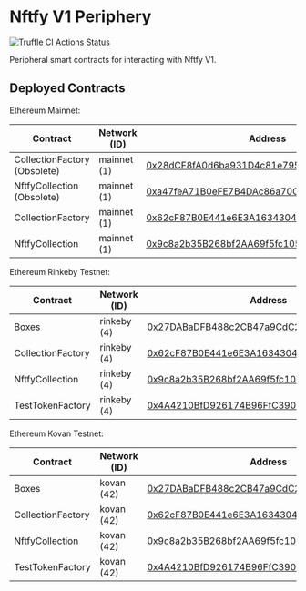 # Nftfy V1 Periphery

[![Truffle CI Actions Status](https://github.com/nftfy/nftfy-v1-periphery/workflows/Truffle%20CI/badge.svg)](https://github.com/nftfy/nftfy-v1-periphery/actions)

Peripheral smart contracts for interacting with Nftfy V1.

## Deployed Contracts

Ethereum Mainnet:

| Contract                     | Network (ID) | Address                                                                                                               |
| ---------------------------- | ------------ | --------------------------------------------------------------------------------------------------------------------- |
| CollectionFactory (Obsolete) | mainnet (1)  | [0x28dCF8fA0d6ba931D4c81e795D38e000280F2d25](https://etherscan.io/address/0x28dCF8fA0d6ba931D4c81e795D38e000280F2d25) |
| NftfyCollection (Obsolete)   | mainnet (1)  | [0xa47feA71B0eFE7B4DAc86a70C6F4Fe9730cD1EB8](https://etherscan.io/address/0xa47feA71B0eFE7B4DAc86a70C6F4Fe9730cD1EB8) |
| CollectionFactory            | mainnet (1)  | [0x62cF87B0E441e6E3A1634304AbA6332F3Fd6464F](https://etherscan.io/address/0x62cF87B0E441e6E3A1634304AbA6332F3Fd6464F) |
| NftfyCollection              | mainnet (1)  | [0x9c8a2b35B268bf2AA69f5fc105514e34daF3cEBb](https://etherscan.io/address/0x9c8a2b35B268bf2AA69f5fc105514e34daF3cEBb) |

Ethereum Rinkeby Testnet:

| Contract          | Network (ID) | Address                                                                                                                       |
| ----------------- | ------------ | ----------------------------------------------------------------------------------------------------------------------------- |
| Boxes             | rinkeby (4)  | [0x27DABaDFB488c2CB47a9CdC2fdE8C6A9f2d3f02e](https://rinkeby.etherscan.io/address/0x27DABaDFB488c2CB47a9CdC2fdE8C6A9f2d3f02e) |
| CollectionFactory | rinkeby (4)  | [0x62cF87B0E441e6E3A1634304AbA6332F3Fd6464F](https://rinkeby.etherscan.io/address/0x62cF87B0E441e6E3A1634304AbA6332F3Fd6464F) |
| NftfyCollection   | rinkeby (4)  | [0x9c8a2b35B268bf2AA69f5fc105514e34daF3cEBb](https://rinkeby.etherscan.io/address/0x9c8a2b35B268bf2AA69f5fc105514e34daF3cEBb) |
| TestTokenFactory  | rinkeby (4)  | [0x4A4210BfD926174B96FfC39085461B7d8DaB2fBA](https://rinkeby.etherscan.io/address/0x4A4210BfD926174B96FfC39085461B7d8DaB2fBA) |

Ethereum Kovan Testnet:

| Contract          | Network (ID) | Address                                                                                                                     |
| ----------------- | ------------ | --------------------------------------------------------------------------------------------------------------------------- |
| Boxes             | kovan (42)   | [0x27DABaDFB488c2CB47a9CdC2fdE8C6A9f2d3f02e](https://kovan.etherscan.io/address/0x27DABaDFB488c2CB47a9CdC2fdE8C6A9f2d3f02e) |
| CollectionFactory | kovan (42)   | [0x62cF87B0E441e6E3A1634304AbA6332F3Fd6464F](https://kovan.etherscan.io/address/0x62cF87B0E441e6E3A1634304AbA6332F3Fd6464F) |
| NftfyCollection   | kovan (42)   | [0x9c8a2b35B268bf2AA69f5fc105514e34daF3cEBb](https://kovan.etherscan.io/address/0x9c8a2b35B268bf2AA69f5fc105514e34daF3cEBb) |
| TestTokenFactory  | kovan (42)   | [0x4A4210BfD926174B96FfC39085461B7d8DaB2fBA](https://kovan.etherscan.io/address/0x4A4210BfD926174B96FfC39085461B7d8DaB2fBA) |
